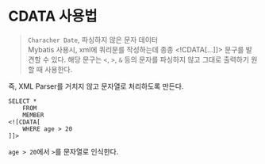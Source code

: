 # CDATA 사용법
> `Characher Date`, 파싱하지 않은 문자 데이터  
> Mybatis 사용시, xml에 쿼리문를 작성하는데 종종 <!CDATA[...]]> 문구를 발견할 수 있다.
> 해당 문구는 `<`, `>`, `&` 등의 문자를 파싱하지 않고 그대로 출력하기 원할 때 사용한다.

즉, XML Parser를 거치지 않고 문자열로 처리하도록 만든다.
```
SELECT *
    FROM
    MEMBER
<![CDATA[
    WHERE age > 20
]]>
```
`age > 20`에서 `>`를 문자열로 인식한다.